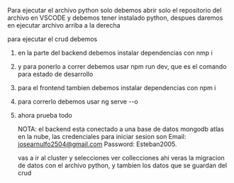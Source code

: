 Para ejecutar el archivo python solo debemos abrir solo el repositorio del archivo en VSCODE y debemos tener instalado python, despues daremos en ejecutar archivo arriba a la derecha

para ejecutar el crud debemos
1. en la parte del backend debemos instalar dependencias con nmp i
2. y para ponerlo a correr debemos usar npm run dev, que es el comando para estado de desarrollo

3. para el frontend tambien debemos instalar dependencias con npm i
4. para correrlo debemos usar ng serve --o

5. ahora prueba todo

   NOTA: el backend esta conectado a una base de datos mongodb atlas en la nube, las credenciales para iniciar sesion son
   Email: josearnulfo2504@gmail.com
   Password: Esteban2005.

   vas a ir al cluster y selecciones ver collecciones ahi veras la migracion de datos con el archivo python, y tambien los datos que se guardan del crud

